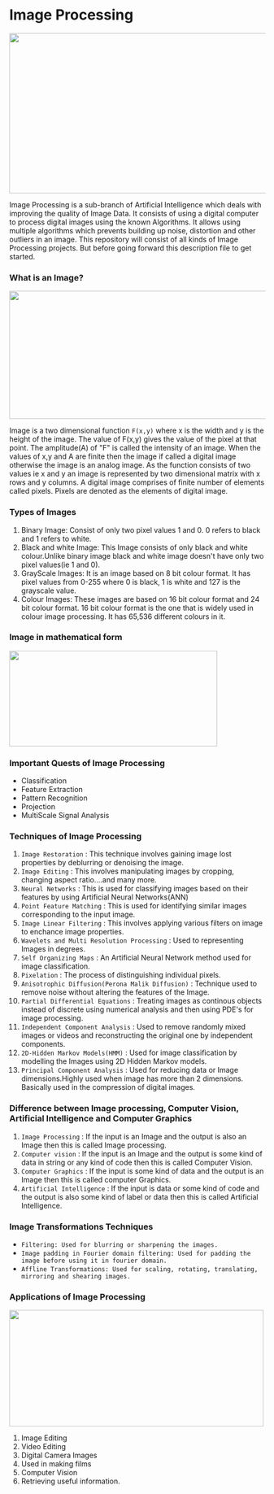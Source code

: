 # Image Processing

<img align="center" width="600" height="315" src="https://github.com/varun7860/Artificial-Intelligence/blob/main/Image%20Processing/images/Image%20Processing.png"> 

Image Processing is a sub-branch of Artificial Intelligence which deals with improving the quality of Image Data. It consists of using a 
digital computer to process digital images using the known Algorithms. It allows using multiple algorithms which prevents building up noise,
distortion and other outliers in an image. This repository will consist of all kinds of Image Processing projects. But before going forward
this description file to get started.

### What is an Image?
<img align="center" width="600" height="252" src="https://github.com/varun7860/Artificial-Intelligence/blob/main/Image%20Processing/images/what%20is%20image.png">

Image is a two dimensional function `F(x,y)` where x is the width and y is the height of the image. The value of F(x,y) gives the value of
the pixel at that point. The amplitude(A) of "F" is called the intensity of an image. When the values of x,y and A are finite then the image
if called a digital image otherwise the image is an analog image. As the function consists of two values ie x and y an image is represented by
two dimensional matrix with x rows and y columns. A digital image comprises of finite number of elements called pixels. Pixels are denoted as the
elements of digital image.

### Types of Images
1. Binary Image: Consist of only two pixel values 1 and 0. 0 refers to black and 1 refers to white.
2. Black and white Image: This Image consists of only black and white colour.Unlike binary image black and white image doesn't have only two pixel 
                          values(ie 1 and 0).
3. GrayScale Images: It is an image based on 8 bit colour format. It has pixel values from 0-255 where 0 is black, 1 is white and  127 is the grayscale value.
4. Colour Images: These images are based on 16 bit colour format and 24 bit colour format. 16 bit colour format is the one that is widely used in
                  colour image processing. It has 65,536 different colours in it.
                  
### Image in mathematical form
<img align="center" width="409" height="188" src="https://github.com/varun7860/Artificial-Intelligence/blob/main/Image%20Processing/images/image%20formula.png">

          
### Important Quests of Image Processing
- Classification
- Feature Extraction
- Pattern Recognition
- Projection
- MultiScale Signal Analysis

### Techniques of Image Processing
1. `Image Restoration` : This technique involves gaining image lost properties by deblurring or denoising the image.
2. `Image Editing` : This involves manipulating images by cropping, changing aspect ratio....and many more.
3. `Neural Networks` : This is used for classifying images based on their features by using Artificial Neural Networks(ANN)
4. `Point Feature Matching` : This is used for identifying similar images corresponding to the input image.
5. `Image Linear Filtering` : This involves applying various filters on image to enchance image properties.
6. `Wavelets and Multi Resolution Processing` : Used to representing Images in degrees.
7. `Self Organizing Maps` : An Artificial Neural Network method used for image classification.
8. `Pixelation` : The process of distinguishing individual pixels.
9. `Anisotrophic Diffusion(Perona Malik Diffusion)` : Technique used to remove noise without altering the features of the Image.
10. `Partial Differential Equations` : Treating images as continous objects instead of discrete using numerical analysis and then using PDE's for image processing.
11. `Independent Component Analysis` : Used to remove randomly mixed images or videos and reconstructing the original one by independent components.
12. `2D-Hidden Markov Models(HMM)` : Used for image classification by modelling the Images using 2D Hidden Markov models.
13. `Principal Component Analysis` : Used for reducing data or Image dimensions.Highly used when image has more than 2 dimensions. Basically used in the compression
                                     of digital images.

### Difference between Image processing, Computer Vision, Artificial Intelligence and Computer Graphics
1. `Image Processing` : If the input is an Image and the output is also an Image then this is called Image processing.
2. `Computer vision` : If the input is an Image and the output is some kind of data in string or any kind of code then this is called Computer Vision.
3. `Computer Graphics` : If the input is some kind of data and the output is an Image then this is called computer Graphics.
4. `Artificial Intelligence` : If the input is data or some kind of code and the output is also some kind of label or data then this is called Artificial Intelligence.

###  Image Transformations Techniques
- `Filtering: Used for blurring or sharpening the images.`
- `Image padding in Fourier domain filtering: Used for padding the image before using it in fourier domain.`
- `Affline Transformations: Used for scaling, rotating, translating, mirroring and shearing images.`

### Applications of Image Processing

<img align="center" width="500" height="229" src="https://github.com/varun7860/Artificial-Intelligence/blob/main/Image%20Processing/images/Applications.png">

1. Image Editing
2. Video Editing
3. Digital Camera Images
4. Used in making films
5. Computer Vision
6. Retrieving useful information.
